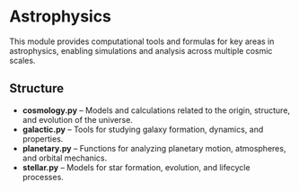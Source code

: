 # Astrophysics

This module provides computational tools and formulas for key areas in astrophysics, enabling simulations and analysis across multiple cosmic scales.

## Structure

- **cosmology.py** – Models and calculations related to the origin, structure, and evolution of the universe.
- **galactic.py** – Tools for studying galaxy formation, dynamics, and properties.
- **planetary.py** – Functions for analyzing planetary motion, atmospheres, and orbital mechanics.
- **stellar.py** – Models for star formation, evolution, and lifecycle processes.


